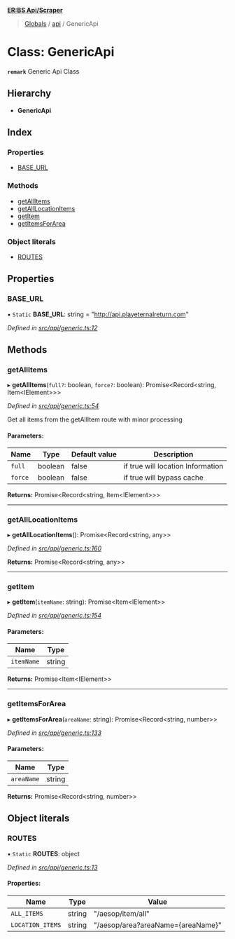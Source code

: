 **[ER:BS Api/Scraper](../README.md)**

> [Globals](../globals.md) / [api](../modules/api.md) / GenericApi

# Class: GenericApi

**`remark`** Generic Api Class

## Hierarchy

* **GenericApi**

## Index

### Properties

* [BASE\_URL](api.genericapi.md#base_url)

### Methods

* [getAllItems](api.genericapi.md#getallitems)
* [getAllLocationItems](api.genericapi.md#getalllocationitems)
* [getItem](api.genericapi.md#getitem)
* [getItemsForArea](api.genericapi.md#getitemsforarea)

### Object literals

* [ROUTES](api.genericapi.md#routes)

## Properties

### BASE\_URL

▪ `Static` **BASE\_URL**: string = "http://api.playeternalreturn.com"

*Defined in [src/api/generic.ts:12](https://github.com/PaulEndri/eternal-return-project/blob/7676c9e/wikidata/src/api/generic.ts#L12)*

## Methods

### getAllItems

▸ **getAllItems**(`full?`: boolean, `force?`: boolean): Promise<Record<string, Item<IElement\>\>\>

*Defined in [src/api/generic.ts:54](https://github.com/PaulEndri/eternal-return-project/blob/7676c9e/wikidata/src/api/generic.ts#L54)*

Get all items from the getAllItem route with minor processing

#### Parameters:

Name | Type | Default value | Description |
------ | ------ | ------ | ------ |
`full` | boolean | false | if true will location Information |
`force` | boolean | false | if true will bypass cache  |

**Returns:** Promise<Record<string, Item<IElement\>\>\>

___

### getAllLocationItems

▸ **getAllLocationItems**(): Promise<Record<string, any\>\>

*Defined in [src/api/generic.ts:160](https://github.com/PaulEndri/eternal-return-project/blob/7676c9e/wikidata/src/api/generic.ts#L160)*

**Returns:** Promise<Record<string, any\>\>

___

### getItem

▸ **getItem**(`itemName`: string): Promise<Item<IElement\>\>

*Defined in [src/api/generic.ts:154](https://github.com/PaulEndri/eternal-return-project/blob/7676c9e/wikidata/src/api/generic.ts#L154)*

#### Parameters:

Name | Type |
------ | ------ |
`itemName` | string |

**Returns:** Promise<Item<IElement\>\>

___

### getItemsForArea

▸ **getItemsForArea**(`areaName`: string): Promise<Record<string, number\>\>

*Defined in [src/api/generic.ts:133](https://github.com/PaulEndri/eternal-return-project/blob/7676c9e/wikidata/src/api/generic.ts#L133)*

#### Parameters:

Name | Type |
------ | ------ |
`areaName` | string |

**Returns:** Promise<Record<string, number\>\>

## Object literals

### ROUTES

▪ `Static` **ROUTES**: object

*Defined in [src/api/generic.ts:13](https://github.com/PaulEndri/eternal-return-project/blob/7676c9e/wikidata/src/api/generic.ts#L13)*

#### Properties:

Name | Type | Value |
------ | ------ | ------ |
`ALL_ITEMS` | string | "/aesop/item/all" |
`LOCATION_ITEMS` | string | "/aesop/area?areaName={areaName}" |
